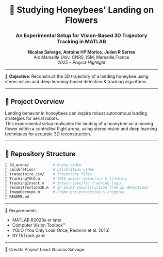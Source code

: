 <h1 align="center">🐝 Studying Honeybees’ Landing on Flowers</h1>
<h3 align="center">An Experimental Setup for Vision-Based 3D Trajectory Tracking in MATLAB</h3>

<p align="center">
  <b>Nicolas Salvage</b>, <b>Antoine HP Morice</b>, <b>Julien R Serres</b>  
  <br>
  Aix Marseille Univ, CNRS, ISM, Marseille,France  
  <br>
  <i>2025 – Project Highlight</i>
</p>

---

🎯 **Objective**: Reconstruct the 3D trajectory of a landing honeybee using stereo vision and deep learning-based detection & tracking algorithms.

---

## 🚀 Project Overview

Landing behavior in honeybees can inspire robust autonomous landing strategies for aerial robots.  
This experimental setup replicates the landing of a honeybee on a moving flower within a controlled flight arena, using stereo vision and deep learning techniques for accurate 3D reconstruction.

---

## 📂 Repository Structure

```bash
📁 3D_arene/           # Arena video
📁 calibration/        # Calibration video
📁 trajectoire_csv/    # Trajectory files
📄 TrackingYOLO.m      # YOLO object detection & tracking
📄 TrackingInsect.m    # Insect-specific tracking logic
📄 reconstruction3D.m  # 3D point reconstruction from 2D detections
📄 ImageDecoupe.m      # Frame pre-processing & cropping
📄 README.md

```
---
🧰 Requirements

- MATLAB R2023a or later
- Computer Vision Toolbox™
- YOLO (You Only Look Once, Redmon et al. 2016) 
- BYTETrack.yaml 

---

👤 Credits
Project Lead: Nicolas Salvage
